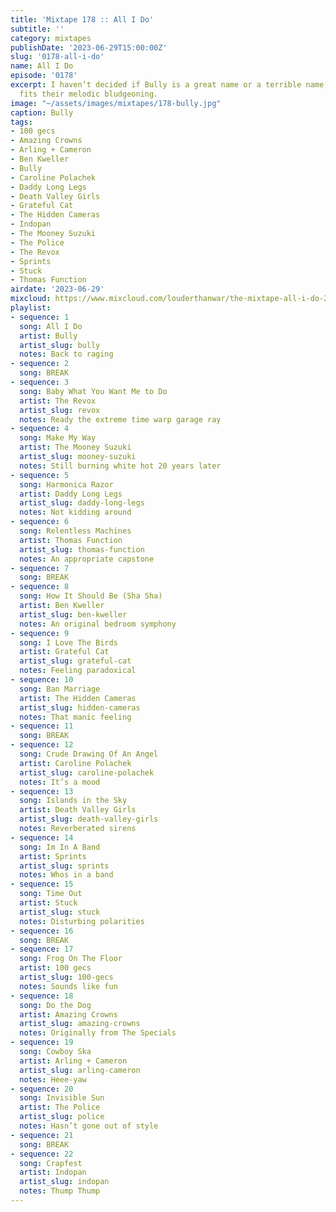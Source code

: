```yaml
---
title: 'Mixtape 178 :: All I Do'
subtitle: ''
category: mixtapes
publishDate: '2023-06-29T15:00:00Z'
slug: '0178-all-i-do'
name: All I Do
episode: '0178'
excerpt: I haven’t decided if Bully is a great name or a terrible name, but it certainly
  fits their melodic bludgeoning.
image: "~/assets/images/mixtapes/178-bully.jpg"
caption: Bully
tags:
- 100 gecs
- Amazing Crowns
- Arling + Cameron
- Ben Kweller
- Bully
- Caroline Polachek
- Daddy Long Legs
- Death Valley Girls
- Grateful Cat
- The Hidden Cameras
- Indopan
- The Mooney Suzuki
- The Police
- The Revox
- Sprints
- Stuck
- Thomas Function
airdate: '2023-06-29'
mixcloud: https://www.mixcloud.com/louderthanwar/the-mixtape-all-i-do-2023-06-29/
playlist:
- sequence: 1
  song: All I Do
  artist: Bully
  artist_slug: bully
  notes: Back to raging
- sequence: 2
  song: BREAK
- sequence: 3
  song: Baby What You Want Me to Do
  artist: The Revox
  artist_slug: revox
  notes: Ready the extreme time warp garage ray
- sequence: 4
  song: Make My Way
  artist: The Mooney Suzuki
  artist_slug: mooney-suzuki
  notes: Still burning white hot 20 years later
- sequence: 5
  song: Harmonica Razor
  artist: Daddy Long Legs
  artist_slug: daddy-long-legs
  notes: Not kidding around
- sequence: 6
  song: Relentless Machines
  artist: Thomas Function
  artist_slug: thomas-function
  notes: An appropriate capstone
- sequence: 7
  song: BREAK
- sequence: 8
  song: How It Should Be (Sha Sha)
  artist: Ben Kweller
  artist_slug: ben-kweller
  notes: An original bedroom symphony
- sequence: 9
  song: I Love The Birds
  artist: Grateful Cat
  artist_slug: grateful-cat
  notes: Feeling paradoxical
- sequence: 10
  song: Ban Marriage
  artist: The Hidden Cameras
  artist_slug: hidden-cameras
  notes: That manic feeling
- sequence: 11
  song: BREAK
- sequence: 12
  song: Crude Drawing Of An Angel
  artist: Caroline Polachek
  artist_slug: caroline-polachek
  notes: It’s a mood
- sequence: 13
  song: Islands in the Sky
  artist: Death Valley Girls
  artist_slug: death-valley-girls
  notes: Reverberated sirens
- sequence: 14
  song: Im In A Band
  artist: Sprints
  artist_slug: sprints
  notes: Whos in a band
- sequence: 15
  song: Time Out
  artist: Stuck
  artist_slug: stuck
  notes: Disturbing polarities
- sequence: 16
  song: BREAK
- sequence: 17
  song: Frog On The Floor
  artist: 100 gecs
  artist_slug: 100-gecs
  notes: Sounds like fun
- sequence: 18
  song: Do the Dog
  artist: Amazing Crowns
  artist_slug: amazing-crowns
  notes: Originally from The Specials
- sequence: 19
  song: Cowboy Ska
  artist: Arling + Cameron
  artist_slug: arling-cameron
  notes: Heee-yaw
- sequence: 20
  song: Invisible Sun
  artist: The Police
  artist_slug: police
  notes: Hasn’t gone out of style
- sequence: 21
  song: BREAK
- sequence: 22
  song: Crapfest
  artist: Indopan
  artist_slug: indopan
  notes: Thump Thump
---
```


